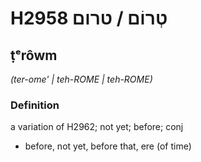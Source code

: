 # H2958 טְרוֹם / טרום

## ṭᵉrôwm

_(ter-ome' | teh-ROME | teh-ROME)_

### Definition

a variation of H2962; not yet; before; conj

- before, not yet, before that, ere (of time)
